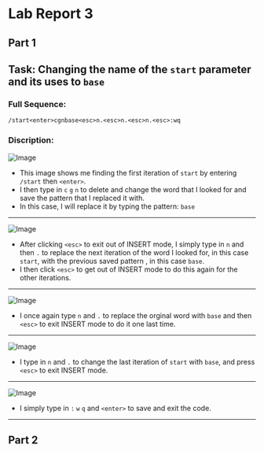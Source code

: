 # Lab Report 3


## Part 1
## Task: Changing the name of the `start` parameter and its uses to `base`

### Full Sequence:

`/start<enter>cgnbase<esc>n.<esc>n.<esc>n.<esc>:wq`

### Discription:

![Image](pictures\labReport4\searchForStart.JPG)

- This image shows me finding the first iteration of `start` by entering `/start` then `<enter>`.
- I then type in `c` `g` `n` to delete and change the word that I looked for and save the pattern that I replaced it with.
- In this case, I will replace it by typing the pattern: `base`

---

![Image](pictures\labReport4\changeSecondStart.JPG)

- After clicking `<esc>` to exit out of INSERT mode, I simply type in `n` and then `.` to replace the next iteration of the word I looked for, in this case `start`, with the previous saved pattern , in this case `base`.
- I then click `<esc>` to get out of INSERT mode to do this again for the other iterations.

---

![Image](pictures\labReport4\changeThirdStart.JPG)

- I once again type `n` and `.` to replace the orginal word with `base` and then `<esc>` to exit INSERT mode to do it one last time.

---

![Image](pictures\labReport4\changeLastStart.JPG)

- I type in `n` and `.` to change the last iteration of `start` with `base`, and press `<esc>` to exit INSERT mode.

---

![Image](pictures\labReport4\saveAndExit.JPG)

- I simply type in `:` `w` `q` and `<enter>` to save and exit the code.

---

## Part 2

